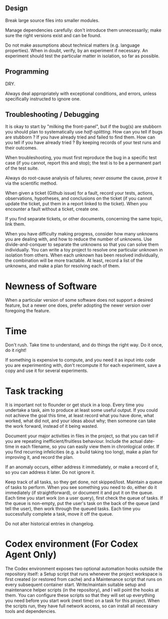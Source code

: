 ## Design

Break large source files into smaller modules.

Manage dependencies carefully: don't introduce them unnecessarily; make sure the right versions exist and can be found.

Do not make assumptions about technical matters (e.g. language properties).
When in doubt, verify, by an experiment if necessary. An experiment should test the particular matter in isolation, so far as possible.


## Programming

DRY.

Always deal appropriately with exceptional conditions, and errors, unless specifically instructed to ignore one.


## Troubleshooting / Debugging

It is okay to start by "milking the front-panel", but if the bug(s) are stubborn you should plan to systematically use *half-splitting*. How can you tell if bugs are stubborn ? If you have already tried and failed to find them. How can you tell if you have already tried ? By keeping records of your test runs and their outcomes.

When troubleshooting, you must first reproduce the bug in a specific test case (if you cannot, report this and stop); the test is to be a permanent part of the test suite.

Always do root-cause analysis of failures; *never* *assume* the cause, *prove* it via the scientific method.

When given a ticket (Github issue) for a fault, record your tests, actions, observations, hypotheses, and conclusions on the ticket (if you cannot update the ticket, put them in a report linked to the ticket).
When you encounter a fault without a ticket, create one.

If you find separate tickets, or other documents, concerning the same topic, link them.

When you have difficulty making progress, consider how many unknowns you are dealing with, and how to reduce the number of unknowns. Use divide-and-conquer to separate the unknowns so that you can solve them individually. You can write a toy project to resolve one particular unknown in isolation from others. When each unknown has been resolved individually, the combination will be more tractable. At least, record a list of the unknowns, and make a plan for resolving each of them.


# Newness of Software

When a particular version of some software does not support a desired feature, but a newer one does, prefer adopting the newer version over foregoing the feature.


# Time

Don't rush. Take time to understand, and do things the right way. Do it once, do it right!

If something is expensive to compute, and you need it as input into code you are experimenting with, don't recompute it for each experiment, save a copy and use it for several experiments.


# Task tracking

It is important not to flounder or get stuck in a loop. Every time you undertake a task, aim to produce at least some useful output. If you could not achieve the goal this time, at least record what you have done, what worked, what did not, and your ideas about why; then someone can take the work forward, instead of it being wasted.

Document your major activities in files in the project, so that you can tell if you are repeating inefficient/fruitless behaviour. Include the actual date-time in each filename, so you can easily view them in chronlogical order.
If you find recurring infelicities (e.g. a build taking too long), make a plan for improving it, and record the plan.

If an anomaly occurs, either address it immediately, or make a record of it, so you can address it later. Do not ignore it.

Keep track of all tasks, so they get done, not skipped/lost. Maintain a queue of tasks to perform. When you see something you need to do, either do it immediately (if straightforward), or document it and put it on the queue.
Each time you start work (on a user query), first check the queue of tasks. If the queue is non-empty, put the user's task on the back of the queue (and tell the user), then work through the queued tasks. Each time you successfully complete a task, move it off the queue.

Do not alter historical entries in changelog.


# Codex environment (For Codex Agent Only)

The Codex environment exposes two optional automation hooks outside the repository itself: a Setup script that runs whenever the project workspace is first created (or restored from cache) and a Maintenance script that runs on every subsequent container start. Write/maintain suitable setup and maintenance helper scripts (in the repository), and I will point the hooks at them. You can configure these scripts so that they will set up everything you need before you start work (next time) on a task for this project. When the scripts run, they have full network access, so can install all necessary tools and dependencies.
